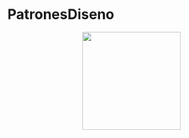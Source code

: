 # PatronesDiseno
<p align="center">
  <img src="https://github.com/thompsonemerson/thompsonemerson/raw/master/cover-thompson.png" height="200"/>
</p>
